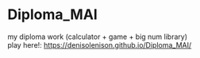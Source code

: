 # Diploma_MAI  
my diploma work (calculator + game + big num library)  
play here!: https://denisolenison.github.io/Diploma_MAI/  
